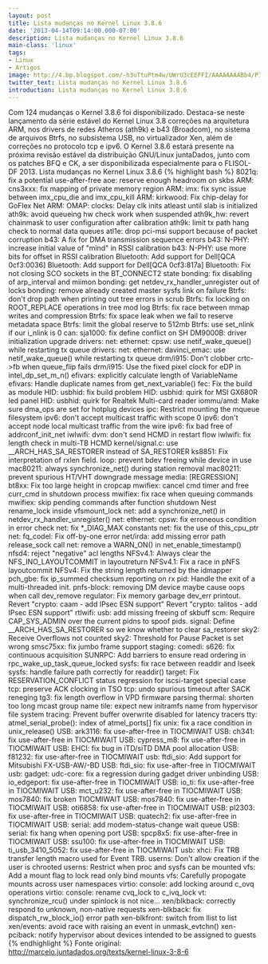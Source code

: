 ```yaml
---
layout: post
title: Lista mudanças no Kernel Linux 3.8.6
date: '2013-04-14T09:14:00.000-07:00'
description: Lista mudanças no Kernel Linux 3.8.6
main-class: 'linux'
tags:
- Linux
- Artigos
image: http://4.bp.blogspot.com/-h3uTtuPtm4w/UWrU3cEEFFI/AAAAAAAABb4/PIxAy2yI994/s72-c/Tux_Worker.png
twitter_text: Lista mudanças no Kernel Linux 3.8.6
introduction: Lista mudanças no Kernel Linux 3.8.6
---
```

Com 124 mudanças o Kernel 3.8.6 foi disponibilizado. Destaca-se neste lançamento da série estável do Kernel Linux 3.8 correções na arquitetura ARM, nos drivers de redes Atheros (ath9k) e b43 (Broadcom), no sistema de arquivos Btrfs, no subsistema USB, no virtualizador Xen, além de correções no protocolo tcp e ipv6.
O Kernel 3.8.6 estará presente na próxima revisão estável da distribuição GNU/Linux juntaDados, junto com os patches BFQ e CK, a ser disponibilizada especialmente para o FLISOL-DF 2013.
Lista mudanças no Kernel Linux 3.8.6
{% highlight bash %}
8021q: fix a potential use-after-free
aoe: reserve enough headroom on skbs
ARM: cns3xxx: fix mapping of private memory region
ARM: imx: fix sync issue between imx_cpu_die and imx_cpu_kill
ARM: kirkwood: Fix chip-delay for GoFlex Net
ARM: OMAP: clocks: Delay clk inits atleast until slab is initialized
ath9k: avoid queueing hw check work when suspended
ath9k_hw: revert chainmask to user configuration after calibration
ath9k: limit tx path hang check to normal data queues
atl1e: drop pci-msi support because of packet corruption
b43: A fix for DMA transmission sequence errors
b43: N-PHY: increase initial value of "mind" in RSSI calibration
b43: N-PHY: use more bits for offset in RSSI calibration
Bluetooth: Add support for Dell[QCA 0cf3:0036]
Bluetooth: Add support for Dell[QCA 0cf3:817a]
Bluetooth: Fix not closing SCO sockets in the BT_CONNECT2 state
bonding: fix disabling of arp_interval and miimon
bonding: get netdev_rx_handler_unregister out of locks
bonding: remove already created master sysfs link on failure
Btrfs: don't drop path when printing out tree errors in scrub
Btrfs: fix locking on ROOT_REPLACE operations in tree mod log
Btrfs: fix race between mmap writes and compression
Btrfs: fix space leak when we fail to reserve metadata space
Btrfs: limit the global reserve to 512mb
Btrfs: use set_nlink if our i_nlink is 0
can: sja1000: fix define conflict on SH
DM9000B: driver initialization upgrade
drivers: net: ethernet: cpsw: use netif_wake_queue() while restarting tx queue
drivers: net: ethernet: davinci_emac: use netif_wake_queue() while restarting tx queue
drm/i915: Don't clobber crtc->fb when queue_flip fails
drm/i915: Use the fixed pixel clock for eDP in intel_dp_set_m_n()
efivars: explicitly calculate length of VariableName
efivars: Handle duplicate names from get_next_variable()
fec: Fix the build as module
HID: usbhid: fix build problem
HID: usbhid: quirk for MSI GX680R led panel
HID: usbhid: quirk for Realtek Multi-card reader
iommu/amd: Make sure dma_ops are set for hotplug devices
ipc: Restrict mounting the mqueue filesystem
ipv6: don't accept multicast traffic with scope 0
ipv6: don't accept node local multicast traffic from the wire
ipv6: fix bad free of addrconf_init_net
iwlwifi: dvm: don't send HCMD in restart flow
iwlwifi: fix length check in multi-TB HCMD
kernel/signal.c: use __ARCH_HAS_SA_RESTORER instead of SA_RESTORER
ks8851: Fix interpretation of rxlen field.
loop: prevent bdev freeing while device in use
mac80211: always synchronize_net() during station removal
mac80211: prevent spurious HT/VHT downgrade message
media: [REGRESSION] bt8xx: Fix too large height in cropcap
mwifiex: cancel cmd timer and free curr_cmd in shutdown process
mwifiex: fix race when queuing commands
mwifiex: skip pending commands after function shutdown
Nest rename_lock inside vfsmount_lock
net: add a synchronize_net() in netdev_rx_handler_unregister()
net: ethernet: cpsw: fix erroneous condition in error check
net: fix *_DIAG_MAX constants
net: fix the use of this_cpu_ptr
net: fq_codel: Fix off-by-one error
net/irda: add missing error path release_sock call
net: remove a WARN_ON() in net_enable_timestamp()
nfsd4: reject "negative" acl lengths
NFSv4.1: Always clear the NFS_INO_LAYOUTCOMMIT in layoutreturn
NFSv4.1: Fix a race in pNFS layoutcommit
NFSv4: Fix the string length returned by the idmapper
pch_gbe: fix ip_summed checksum reporting on rx
pid: Handle the exit of a multi-threaded init.
pnfs-block: removing DM device maybe cause oops when call dev_remove
regulator: Fix memory garbage dev_err printout.
Revert "crypto: caam - add IPsec ESN support"
Revert "crypto: talitos - add IPsec ESN support"
rtlwifi: usb: add missing freeing of skbuff
scm: Require CAP_SYS_ADMIN over the current pidns to spoof pids.
signal: Define __ARCH_HAS_SA_RESTORER so we know whether to clear sa_restorer
sky2: Receive Overflows not counted
sky2: Threshold for Pause Packet is set wrong
smsc75xx: fix jumbo frame support
staging: comedi: s626: fix continuous acquisition
SUNRPC: Add barriers to ensure read ordering in rpc_wake_up_task_queue_locked
sysfs: fix race between readdir and lseek
sysfs: handle failure path correctly for readdir()
target: Fix RESERVATION_CONFLICT status regression for iscsi-target special case
tcp: preserve ACK clocking in TSO
tcp: undo spurious timeout after SACK reneging
tg3: fix length overflow in VPD firmware parsing
thermal: shorten too long mcast group name
tile: expect new initramfs name from hypervisor file system
tracing: Prevent buffer overwrite disabled for latency tracers
tty: atmel_serial_probe(): index of atmel_ports[] fix
unix: fix a race condition in unix_release()
USB: ark3116: fix use-after-free in TIOCMIWAIT
USB: ch341: fix use-after-free in TIOCMIWAIT
USB: cypress_m8: fix use-after-free in TIOCMIWAIT
USB: EHCI: fix bug in iTD/siTD DMA pool allocation
USB: f81232: fix use-after-free in TIOCMIWAIT
usb: ftdi_sio: Add support for Mitsubishi FX-USB-AW/-BD
USB: ftdi_sio: fix use-after-free in TIOCMIWAIT
usb: gadget: udc-core: fix a regression during gadget driver unbinding
USB: io_edgeport: fix use-after-free in TIOCMIWAIT
USB: io_ti: fix use-after-free in TIOCMIWAIT
USB: mct_u232: fix use-after-free in TIOCMIWAIT
USB: mos7840: fix broken TIOCMIWAIT
USB: mos7840: fix use-after-free in TIOCMIWAIT
USB: oti6858: fix use-after-free in TIOCMIWAIT
USB: pl2303: fix use-after-free in TIOCMIWAIT
USB: quatech2: fix use-after-free in TIOCMIWAIT
USB: serial: add modem-status-change wait queue
USB: serial: fix hang when opening port
USB: spcp8x5: fix use-after-free in TIOCMIWAIT
USB: ssu100: fix use-after-free in TIOCMIWAIT
USB: ti_usb_3410_5052: fix use-after-free in TIOCMIWAIT
usb: xhci: Fix TRB transfer length macro used for Event TRB.
userns: Don't allow creation if the user is chrooted
userns: Restrict when proc and sysfs can be mounted
vfs: Add a mount flag to lock read only bind mounts
vfs: Carefully propogate mounts across user namespaces
virtio: console: add locking around c_ovq operations
virtio: console: rename cvq_lock to c_ivq_lock
vt: synchronize_rcu() under spinlock is not nice...
xen/blkback: correctly respond to unknown, non-native requests
xen-blkback: fix dispatch_rw_block_io() error path
xen-blkfront: switch from llist to list
xen/events: avoid race with raising an event in unmask_evtchn()
xen-pciback: notify hypervisor about devices intended to be assigned to guests
{% endhighlight %}
Fonte original: http://marcelo.juntadados.org/texts/kernel-linux-3-8-6
